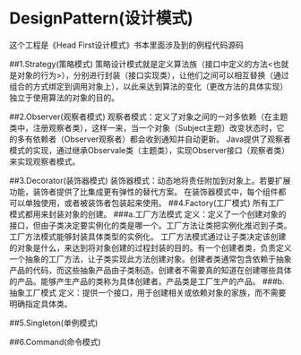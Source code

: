 # DesignPattern(设计模式)
这个工程是《Head First设计模式》书本里面涉及到的例程代码源码

##1.Strategy(策略模式)
策略设计模式就是定义算法族（接口中定义的方法<也就是对象的行为>），分别进行封装（接口实现类），让他们之间可以相互替换（通过组合的方式绑定到调用对象上），以此来达到算法的变化（更改方法的具体实现） 独立于使用算法的对象的目的。

##2.Observer(观察者模式)
观察者模式：定义了对象之间的一对多依赖（在主题类中，注册观察者类），这样一来，当一个对象（Subject主题）改变状态时，它的多有依赖者（Observer观察者）都会收到通知并自动更新。
Java提供了观察者模式的实现，通过继承Observale类（主题类），实现Observer接口（观察者类）来实现观察者模式。

##3.Decorator(装饰器模式)
装饰器模式：动态地将责任附加到对象上。若要扩展功能，装饰者提供了比集成更有弹性的替代方案。
在装饰器模式中，每个组件都可以单独使用，或者被装饰者包装起来使用。
##4.Factory(工厂模式)
所有工厂模式都用来封装对象的创建。
	###a.工厂方法模式
	定义：定义了一个创建对象的接口，但由子类决定要实例化的类是哪一个。工厂方法让类把实例化推迟到子类。工厂方法模式能够封装具体类型的实例化。
	工厂方法模式通过让子类决定该创建的对象是什么，来达到将对象创建的过程封装的目的。有一个创建者类，负责定义一个抽象的工厂方法，让子类实现此方法创建对象。创建者类通常包含依赖于抽象产品的代码，而这些抽象产品由子类制造。创建者不需要真的知道在创建哪些具体的产品。能够产生产品的类称为具体创建者。产品类是工厂生产的产品。
	###b.抽象工厂模式
	定义：提供一个接口，用于创建相关或依赖对象的家族，而不需要明确指定具体类。

##5.Singleton(单例模式)

##6.Command(命令模式)